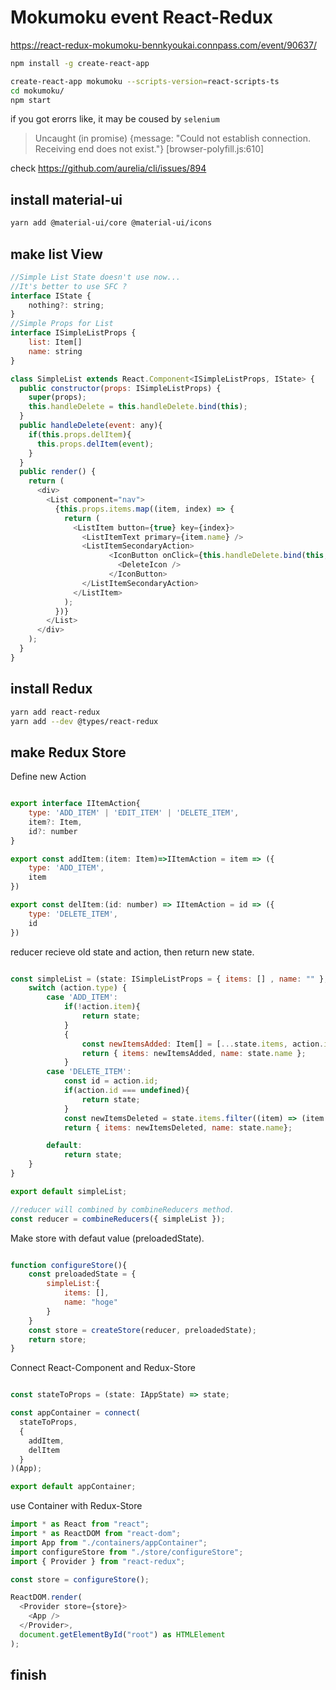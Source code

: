 # Mokumoku event React-Redux

https://react-redux-mokumoku-bennkyoukai.connpass.com/event/90637/

```sh
npm install -g create-react-app

create-react-app mokumoku --scripts-version=react-scripts-ts
cd mokumoku/
npm start
```

if you got erorrs like, it may be coused by `selenium`

> Uncaught (in promise) {message: "Could not establish connection. Receiving end does not exist."} [browser-polyfill.js:610]

check <https://github.com/aurelia/cli/issues/894>

## install material-ui

```sh
yarn add @material-ui/core @material-ui/icons
```

## make list View

```js
//Simple List State doesn't use now...
//It's better to use SFC ?
interface IState {
    nothing?: string;
}
//Simple Props for List
interface ISimpleListProps {
    list: Item[]
    name: string
}
```

```js
class SimpleList extends React.Component<ISimpleListProps, IState> {
  public constructor(props: ISimpleListProps) {
    super(props);
    this.handleDelete = this.handleDelete.bind(this);
  }
  public handleDelete(event: any){
    if(this.props.delItem){
      this.props.delItem(event);
    }
  }
  public render() {
    return (
      <div>
        <List component="nav">
          {this.props.items.map((item, index) => {
            return (
              <ListItem button={true} key={index}>
                <ListItemText primary={item.name} />
                <ListItemSecondaryAction>
                      <IconButton onClick={this.handleDelete.bind(this,item.id)} aria-label="Delete">
                        <DeleteIcon />
                      </IconButton>
                </ListItemSecondaryAction>
              </ListItem>
            );
          })}
        </List>
      </div>
    );
  }
}
```

## install Redux

```sh
yarn add react-redux
yarn add --dev @types/react-redux
```

## make Redux Store

Define new Action

```js

export interface IItemAction{
    type: 'ADD_ITEM' | 'EDIT_ITEM' | 'DELETE_ITEM',
    item?: Item,
    id?: number
}

export const addItem:(item: Item)=>IItemAction = item => ({
    type: 'ADD_ITEM',
    item
})

export const delItem:(id: number) => IItemAction = id => ({
    type: 'DELETE_ITEM',
    id
})

```

reducer recieve old state and action, then return new state.

```js

const simpleList = (state: ISimpleListProps = { items: [] , name: "" }, action: IItemAction) => {
    switch (action.type) {
        case 'ADD_ITEM':
            if(!action.item){
                return state;
            }
            {
                const newItemsAdded: Item[] = [...state.items, action.item];
                return { items: newItemsAdded, name: state.name };
            }
        case 'DELETE_ITEM':
            const id = action.id;
            if(action.id === undefined){
                return state;
            }
            const newItemsDeleted = state.items.filter((item) => (item.id !== id));
            return { items: newItemsDeleted, name: state.name};

        default:
            return state;
    }
}

export default simpleList;

//reducer will combined by combineReducers method.
const reducer = combineReducers({ simpleList });

```

Make store with defaut value (preloadedState).

```js

function configureStore(){
    const preloadedState = {
        simpleList:{
            items: [],
            name: "hoge"
        }
    }
    const store = createStore(reducer, preloadedState);
    return store;
}

```

Connect React-Component and Redux-Store

```js

const stateToProps = (state: IAppState) => state;

const appContainer = connect(
  stateToProps,
  {
    addItem,
    delItem
  }
)(App);

export default appContainer;

```

use Container with Redux-Store

```js
import * as React from "react";
import * as ReactDOM from "react-dom";
import App from "./containers/appContainer";
import configureStore from "./store/configureStore";
import { Provider } from "react-redux";

const store = configureStore();

ReactDOM.render(
  <Provider store={store}>
    <App />
  </Provider>,
  document.getElementById("root") as HTMLElement
);


```

## finish
